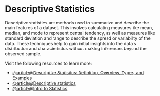 # Descriptive Statistics

Descriptive statistics are methods used to summarize and describe the main features of a dataset. This involves calculating measures like mean, median, and mode to represent central tendency, as well as measures like standard deviation and range to describe the spread or variability of the data. These techniques help to gain initial insights into the data's distribution and characteristics without making inferences beyond the observed sample.

Visit the following resources to learn more:

- [@article@Descriptive Statistics: Definition, Overview, Types, and Examples](https://www.investopedia.com/terms/d/descriptive_statistics.asp)
- [@article@Descriptive statistics](https://en.wikipedia.org/wiki/Descriptive_statistics)
- [@article@Intro to Statistics](https://www.udacity.com/course/intro-to-statistics--st101)